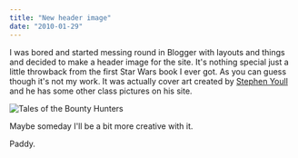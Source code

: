 ```yaml
---
title: "New header image"
date: "2010-01-29"
---
```

I was bored and started messing round in Blogger with layouts and things and decided to make a header image for the site. It's nothing special just a little throwback from the first Star Wars book I ever got. As you can guess though it's not my work. It was actually cover art created by [Stephen Youll](http://www.stephenyoull.com) and he has some other class pictures on his site.

![Tales of the Bounty Hunters](/images/totbh.jpg "Tales of the Bounty Hunters")


Maybe someday I'll be a bit more creative with it.

Paddy.